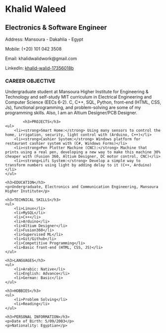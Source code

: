 
<html>
    <head>
        <title>Khalid Waleed - CV</title>
    </head>
    <body>
        <h1>Khalid Waleed</h1>
        <h2>Electronics & Software Engineer</h2>
       <p>Address: Mansoura - Dakahlia - Egypt</p>
        <p>Mobile: (+20) 101 042 3508</p>
        <p>Email: khalidwalidwork@gmail.com</p>
        <p>LinkedIn: <a href="https://www.linkedin.com/in/khalid-walid-17356018b/">khalid-walid-17356018b</a></p>
        <h3>CAREER OBJECTIVE</h3>
        <p>Undergraduate student at Mansoura Higher Institute for Engineering & Technology and self-study MIT curriculum in Electrical Engineering and Computer Science (EECs 6-2). C, C++, SQL, Python, front-end (HTML, CSS, Js), functional programming, and problem-solving are some of my programming skills. Also, I am an Altium Designer/PCB Designer.</p>
       
            <h3>PROJECTS</h3>
    <ul>
        <li><strong>Smart Home:</strong> Using many sensors to control the home, irrigation, security, light control with (Arduino, C++)</li>
        <li><strong>Cashier System:</strong> Windows platform for restaurant cashier system with (C#, Windows Forms)</li>
        <li><strong>Pen Plotter Machine (CNC):</strong> Machine that prints using a real pen, developing a new way to make this machine 30% cheaper with (Fusion 360, Altium Designer, DC motor control, CNC)</li>
        <li><strong>Lifi System:</strong> Develop a simple way to transform numbers using light by adding delay to it (C++, Arduino)</li>
    </ul>
    
    <h3>EDUCATION</h3>
    <p>Undergraduate, Electronics and Communication Engineering, Mansoura Higher Institute</p>
    
    <h3>TECHNICAL SKILLS</h3>
    <ul>
        <li>Linux</li>
        <li>MySQL</li>
        <li>C++</li>
        <li>Arduino</li>
        <li>Altium Designer</li>
        <li>Fusion360</li>
        <li>Supervised ML</li>
        <li>Git/Github</li>
        <li>Competitive Programming</li>
        <li>Basic front-end (HTML, CSS, JS)</li>
    </ul>
    
    <h3>LANGUAGES</h3>
    <ul>
        <li>Arabic: Native</li>
        <li>English: Advance</li>
        <li>German: Basic</li>
    </ul>
    
    <h3>HOBBIES</h3>
    <ul>
        <li>Problem Solving</li>
        <li>Reading</li>
    </ul>
    
    <h3>PERSONAL INFORMATION</h3>
    <p>Date of Birth: 5/09/2003</p>
    <p>Nationality: Egyptian</p>
</body>
</html>
